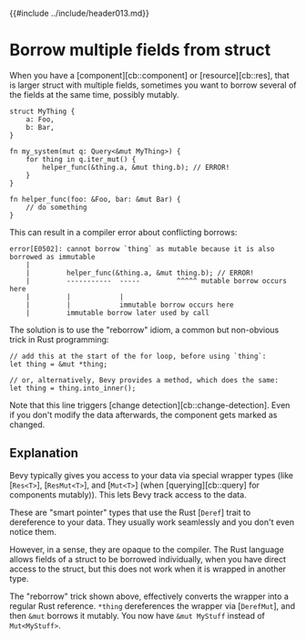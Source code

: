 {{#include ../include/header013.md}}

# Borrow multiple fields from struct

When you have a [component][cb::component] or [resource][cb::res], that is
larger struct with multiple fields, sometimes you want to borrow several of
the fields at the same time, possibly mutably.

```rust,no_run,noplayground
struct MyThing {
    a: Foo,
    b: Bar,
}

fn my_system(mut q: Query<&mut MyThing>) {
    for thing in q.iter_mut() {
        helper_func(&thing.a, &mut thing.b); // ERROR!
    }
}

fn helper_func(foo: &Foo, bar: &mut Bar) {
    // do something
}
```

This can result in a compiler error about conflicting borrows:

```
error[E0502]: cannot borrow `thing` as mutable because it is also borrowed as immutable
    |
    |         helper_func(&thing.a, &mut thing.b); // ERROR!
    |         -----------  -----         ^^^^^ mutable borrow occurs here
    |         |            |
    |         |            immutable borrow occurs here
    |         immutable borrow later used by call
```

The solution is to use the "reborrow" idiom, a common but non-obvious trick in Rust programming:

```rust,no_run,noplayground
// add this at the start of the for loop, before using `thing`:
let thing = &mut *thing;

// or, alternatively, Bevy provides a method, which does the same:
let thing = thing.into_inner();
```

Note that this line triggers [change detection][cb::change-detection]. Even if
you don't modify the data afterwards, the component gets marked as changed.

## Explanation

Bevy typically gives you access to your data via special wrapper types (like
[`Res<T>`], [`ResMut<T>`], and [`Mut<T>`] (when [querying][cb::query] for
components mutably)). This lets Bevy track access to the data.

These are "smart pointer" types that use the Rust [`Deref`] trait to dereference
to your data. They usually work seamlessly and you don't even notice them.

However, in a sense, they are opaque to the compiler. The Rust language allows
fields of a struct to be borrowed individually, when you have direct access to
the struct, but this does not work when it is wrapped in another type.

The "reborrow" trick shown above, effectively converts the wrapper into a
regular Rust reference. `*thing` dereferences the wrapper via [`DerefMut`], and
then `&mut` borrows it mutably. You now have `&mut MyStuff` instead of
`Mut<MyStuff>`.
